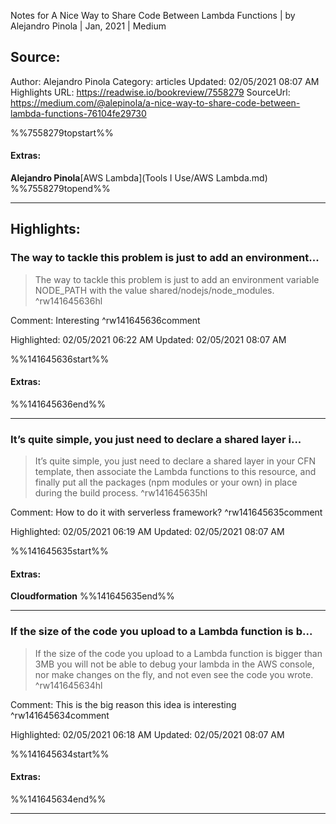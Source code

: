 Notes for A Nice Way to Share Code Between Lambda Functions | by Alejandro Pinola | Jan, 2021 | Medium

## Source:
Author: Alejandro Pinola
Category: articles
Updated: 02/05/2021 08:07 AM
Highlights URL: https://readwise.io/bookreview/7558279
SourceUrl: https://medium.com/@alepinola/a-nice-way-to-share-code-between-lambda-functions-76104fe29730

%%7558279topstart%%
#### Extras:
**Alejandro Pinola**[AWS Lambda](Tools I Use/AWS Lambda.md)
%%7558279topend%%


 
-----
 ## Highlights:

### The way to tackle this problem is just to add an environment...
>The way to tackle this problem is just to add an environment variable NODE_PATH with the value shared/nodejs/node_modules. ^rw141645636hl

Comment: Interesting ^rw141645636comment

Highlighted: 02/05/2021 06:22 AM
Updated: 02/05/2021 08:07 AM

%%141645636start%%
#### Extras:

%%141645636end%%



------

### It’s quite simple, you just need to declare a shared layer i...
>It’s quite simple, you just need to declare a shared layer in your CFN template, then associate the Lambda functions to this resource, and finally put all the packages (npm modules or your own) in place during the build process. ^rw141645635hl

Comment: How to do it with serverless framework? ^rw141645635comment

Highlighted: 02/05/2021 06:19 AM
Updated: 02/05/2021 08:07 AM

%%141645635start%%
#### Extras:
**Cloudformation**
%%141645635end%%



------

### If the size of the code you upload to a Lambda function is b...
>If the size of the code you upload to a Lambda function is bigger than 3MB you will not be able to debug your lambda in the AWS console, nor make changes on the fly, and not even see the code you wrote. ^rw141645634hl

Comment: This is the big reason this idea is interesting ^rw141645634comment

Highlighted: 02/05/2021 06:18 AM
Updated: 02/05/2021 08:07 AM

%%141645634start%%
#### Extras:

%%141645634end%%



------

